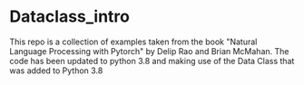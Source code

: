 # Dataclass_intro
This repo is a collection of examples taken from the book "Natural Language Processing with Pytorch" by Delip Rao and Brian McMahan. The code has been updated to python 3.8 and making use of the Data Class that was added to Python 3.8